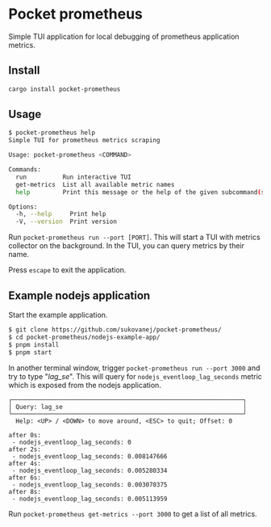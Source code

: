 # Pocket prometheus

Simple TUI application for local debugging of prometheus application metrics.

## Install

```bash
cargo install pocket-prometheus
```

## Usage

```bash
$ pocket-prometheus help
Simple TUI for prometheus metrics scraping

Usage: pocket-prometheus <COMMAND>

Commands:
  run          Run interactive TUI
  get-metrics  List all available metric names
  help         Print this message or the help of the given subcommand(s)

Options:
  -h, --help     Print help
  -V, --version  Print version
```

Run `pocket-prometheus run --port [PORT]`. This will start a TUI with metrics collector on the background. 
In the TUI, you can query metrics by their name.

Press `escape` to exit the application.

## Example nodejs application

Start the example application.

```bash
$ git clone https://github.com/sukovanej/pocket-prometheus/
$ cd pocket-prometheus/nodejs-example-app/
$ pnpm install
$ pnpm start
```

In another terminal window, trigger `pocket-prometheus run --port 3000` and try to type "*lag_se*".
This will query for `nodejs_eventloop_lag_seconds` metric which is exposed from the nodejs 
application.

```
┌────────────────────────────────────────────────────────────────┐
│ Query: lag_se                                                  │
└────────────────────────────────────────────────────────────────┘
  Help: <UP> / <DOWN> to move around, <ESC> to quit; Offset: 0

after 0s:
 - nodejs_eventloop_lag_seconds: 0
after 2s:
 - nodejs_eventloop_lag_seconds: 0.008147666
after 4s:
 - nodejs_eventloop_lag_seconds: 0.005280334
after 6s:
 - nodejs_eventloop_lag_seconds: 0.003070375
after 8s:
 - nodejs_eventloop_lag_seconds: 0.005113959
```

Run `pocket-prometheus get-metrics --port 3000` to get a list of all metrics.

